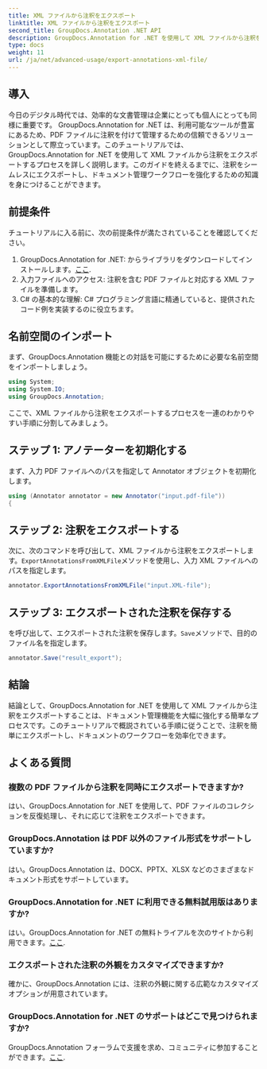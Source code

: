 ```yaml
---
title: XML ファイルから注釈をエクスポート
linktitle: XML ファイルから注釈をエクスポート
second_title: GroupDocs.Annotation .NET API
description: GroupDocs.Annotation for .NET を使用して XML ファイルから注釈をエクスポートし、ドキュメント管理ワークフローを効率的に簡素化する方法を学びます。
type: docs
weight: 11
url: /ja/net/advanced-usage/export-annotations-xml-file/
---
```

## 導入
今日のデジタル時代では、効率的な文書管理は企業にとっても個人にとっても同様に重要です。 GroupDocs.Annotation for .NET は、利用可能なツールが豊富にあるため、PDF ファイルに注釈を付けて管理するための信頼できるソリューションとして際立っています。このチュートリアルでは、GroupDocs.Annotation for .NET を使用して XML ファイルから注釈をエクスポートするプロセスを詳しく説明します。このガイドを終えるまでに、注釈をシームレスにエクスポートし、ドキュメント管理ワークフローを強化するための知識を身につけることができます。
## 前提条件
チュートリアルに入る前に、次の前提条件が満たされていることを確認してください。
1.  GroupDocs.Annotation for .NET: からライブラリをダウンロードしてインストールします。[ここ](https://releases.groupdocs.com/annotation/net/).
2. 入力ファイルへのアクセス: 注釈を含む PDF ファイルと対応する XML ファイルを準備します。
3. C# の基本的な理解: C# プログラミング言語に精通していると、提供されたコード例を実装するのに役立ちます。

## 名前空間のインポート
まず、GroupDocs.Annotation 機能との対話を可能にするために必要な名前空間をインポートしましょう。
```csharp
using System;
using System.IO;
using GroupDocs.Annotation;
```

ここで、XML ファイルから注釈をエクスポートするプロセスを一連のわかりやすい手順に分割してみましょう。
## ステップ 1: アノテーターを初期化する
まず、入力 PDF ファイルへのパスを指定して Annotator オブジェクトを初期化します。
```csharp
using (Annotator annotator = new Annotator("input.pdf-file"))
{
```
## ステップ 2: 注釈をエクスポートする
次に、次のコマンドを呼び出して、XML ファイルから注釈をエクスポートします。`ExportAnnotationsFromXMLFile`メソッドを使用し、入力 XML ファイルへのパスを指定します。
```csharp
annotator.ExportAnnotationsFromXMLFile("input.XML-file");
```
## ステップ 3: エクスポートされた注釈を保存する
を呼び出して、エクスポートされた注釈を保存します。`Save`メソッドで、目的のファイル名を指定します。
```csharp
annotator.Save("result_export");
```

## 結論
結論として、GroupDocs.Annotation for .NET を使用して XML ファイルから注釈をエクスポートすることは、ドキュメント管理機能を大幅に強化する簡単なプロセスです。このチュートリアルで概説されている手順に従うことで、注釈を簡単にエクスポートし、ドキュメントのワークフローを効率化できます。
## よくある質問
### 複数の PDF ファイルから注釈を同時にエクスポートできますか?
はい、GroupDocs.Annotation for .NET を使用して、PDF ファイルのコレクションを反復処理し、それに応じて注釈をエクスポートできます。
### GroupDocs.Annotation は PDF 以外のファイル形式をサポートしていますか?
はい。GroupDocs.Annotation は、DOCX、PPTX、XLSX などのさまざまなドキュメント形式をサポートしています。
### GroupDocs.Annotation for .NET に利用できる無料試用版はありますか?
はい。GroupDocs.Annotation for .NET の無料トライアルを次のサイトから利用できます。[ここ](https://releases.groupdocs.com/).
### エクスポートされた注釈の外観をカスタマイズできますか?
確かに、GroupDocs.Annotation には、注釈の外観に関する広範なカスタマイズ オプションが用意されています。
### GroupDocs.Annotation for .NET のサポートはどこで見つけられますか?
 GroupDocs.Annotation フォーラムで支援を求め、コミュニティに参加することができます。[ここ](https://forum.groupdocs.com/c/annotation/10).